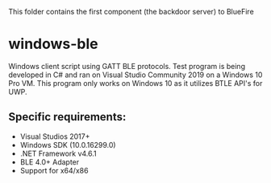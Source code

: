 This folder contains the first component (the backdoor server) to BlueFire

# windows-ble
Windows client script using GATT BLE protocols. Test program is being developed in C# and ran on Visual Studio Community 2019 on a Windows 10 Pro VM. This program only works on Windows 10 as it utilizes BTLE API's for UWP.

## Specific requirements: 
- Visual Studios 2017+ 
- Windows SDK (10.0.16299.0)
- .NET Framework v4.6.1
- BLE 4.0+ Adapter
- Support for x64/x86 

